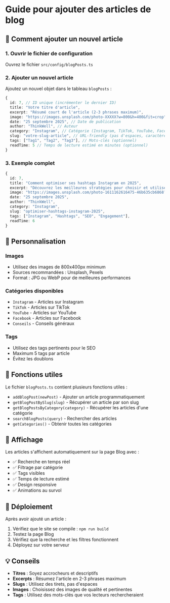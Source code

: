# Guide pour ajouter des articles de blog

## 📝 Comment ajouter un nouvel article

### 1. Ouvrir le fichier de configuration
Ouvrez le fichier `src/config/blogPosts.ts`

### 2. Ajouter un nouvel article
Ajoutez un nouvel objet dans le tableau `blogPosts` :

```typescript
{
  id: 7, // ID unique (incrémenter le dernier ID)
  title: "Votre titre d'article",
  excerpt: "Résumé court de l'article (2-3 phrases maximum)",
  image: "https://images.unsplash.com/photo-XXXXX?w=800&h=400&fit=crop", // URL de l'image
  date: "25 septembre 2025", // Date de publication
  author: "ThinkWell", // Auteur
  category: "Instagram", // Catégorie (Instagram, TikTok, YouTube, Facebook, Conseils)
  slug: "votre-slug-article", // URL-friendly (pas d'espaces, caractères spéciaux)
  tags: ["Tag1", "Tag2", "Tag3"], // Mots-clés (optionnel)
  readTime: 5 // Temps de lecture estimé en minutes (optionnel)
}
```

### 3. Exemple complet

```typescript
{
  id: 7,
  title: "Comment optimiser ses hashtags Instagram en 2025",
  excerpt: "Découvrez les meilleures stratégies pour choisir et utiliser les hashtags Instagram. Augmentez votre portée et votre engagement avec nos conseils d'experts.",
  image: "https://images.unsplash.com/photo-1611162616475-46b635cb6868?w=800&h=400&fit=crop",
  date: "25 septembre 2025",
  author: "ThinkWell",
  category: "Instagram",
  slug: "optimiser-hashtags-instagram-2025",
  tags: ["Instagram", "Hashtags", "SEO", "Engagement"],
  readTime: 6
}
```

## 🎨 Personnalisation

### Images
- Utilisez des images de 800x400px minimum
- Sources recommandées : Unsplash, Pexels
- Format : JPG ou WebP pour de meilleures performances

### Catégories disponibles
- `Instagram` - Articles sur Instagram
- `TikTok` - Articles sur TikTok  
- `YouTube` - Articles sur YouTube
- `Facebook` - Articles sur Facebook
- `Conseils` - Conseils généraux

### Tags
- Utilisez des tags pertinents pour le SEO
- Maximum 5 tags par article
- Évitez les doublons

## 🔧 Fonctions utiles

Le fichier `blogPosts.ts` contient plusieurs fonctions utiles :

- `addBlogPost(newPost)` - Ajouter un article programmatiquement
- `getBlogPostBySlug(slug)` - Récupérer un article par son slug
- `getBlogPostsByCategory(category)` - Récupérer les articles d'une catégorie
- `searchBlogPosts(query)` - Rechercher des articles
- `getCategories()` - Obtenir toutes les catégories

## 📱 Affichage

Les articles s'affichent automatiquement sur la page Blog avec :
- ✅ Recherche en temps réel
- ✅ Filtrage par catégorie
- ✅ Tags visibles
- ✅ Temps de lecture estimé
- ✅ Design responsive
- ✅ Animations au survol

## 🚀 Déploiement

Après avoir ajouté un article :
1. Vérifiez que le site se compile : `npm run build`
2. Testez la page Blog
3. Vérifiez que la recherche et les filtres fonctionnent
4. Déployez sur votre serveur

## 💡 Conseils

- **Titres** : Soyez accrocheurs et descriptifs
- **Excerpts** : Résumez l'article en 2-3 phrases maximum
- **Slugs** : Utilisez des tirets, pas d'espaces
- **Images** : Choisissez des images de qualité et pertinentes
- **Tags** : Utilisez des mots-clés que vos lecteurs rechercheraient
